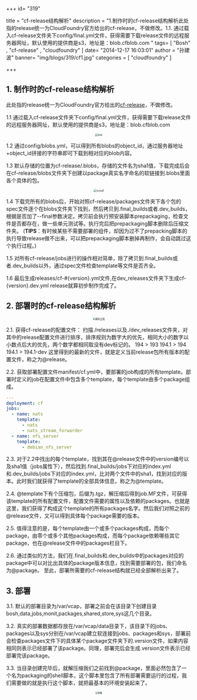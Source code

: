 +++
id= "319"

title = "cf-release结构解析"
description = "1.制作时的cf-release结构解析此处指的release统一为CloudFoundry官方给出的cf-release，不做修改。1.1. 通过载入cf-release文件夹下config/final.yml文件，获得需要下载release文件的远程服务器网址，默认使用的提供商是s3，地址是：blob.cfblob.com "
tags= [ "Bosh" , "cf-release" , "cloudfoundry" ]
date= "2014-12-17 16:03:01"
author = "孙建波"
banner= "img/blogs/319/cf1.jpg"
categories = [ "cloudfoundry" ]

+++



1\. 制作时的cf-release结构解析
----------------------

此处指的release统一为CloudFoundry官方给出的[cf-release](https://github.com/cloudfoundry/cf-release)，不做修改。 

1.1 通过载入cf-release文件夹下config/final.yml文件，获得需要下载release文件的远程服务器网址，默认使用的提供商是s3，地址是：blob.cfblob.com 

<center>
<img src="https://res.cloudinary.com/rachel725/image/upload/v1605616363/sel/cf1_pmdlgm.jpg" alt="link" style="zoom:50%;" />
</center>



1.2 通过config/blobs.yml，可以得到所有blobs的object\_id，通过服务器地址+object\_id拼接的字符串即可下载到相对应的blob内容。 

1.3 默认存储的位置为cf-release/.blobs，存储的文件名为sha1值，下载完成后会在cf-release/blobs文件夹下创建以package真实名字命名的软链接到.blobs里面各个具体的包。  

<center>
<img src="https://res.cloudinary.com/rachel725/image/upload/v1605616363/sel/cf2_xcc1uv.jpg" alt="install" style="zoom:50%;" />
</center>



1.4 下载完所有的blobs后，开始对照cf-release/packages文件夹下各个包的spec文件逐个在blobs文件夹下找到，然后拷贝到.final\_builds或者.dev\_builds，根据是否加了--final参数决定。拷贝前会执行预安装脚本prepackaging，检查文件是否都存在，做一些单元测试等。执行完后把prepackaging脚本删除后压缩文件夹。 (**TIPS**：有时候某些不需要部署的组件，却因为过不了prepacking脚本的执行导致release做不出来，可以把prepackaging脚本删掉再制作，会自动跳过这个执行过程。) 

1.5 对所有cf-release/jobs进行的操作相对简单，除了拷贝到.final\_builds或者.dev\_builds以外，通过spec文件检查template等文件是否齐全。

1.6 最后生成releases/cf-#{version}.yml文件,在dev\_releases文件夹下生成cf-{version}.dev.yml release就算初步制作完成了。

2\. 部署时的cf-release结构解析
----------------------
<center>
<img src="https://res.cloudinary.com/rachel725/image/upload/v1605616366/sel/cf3_mdkfp5.jpg" alt="解析过程" style="zoom:45%;" />
</center>



2.1. 获得cf-release的配置文件： 扫描./releases以及./dev\_releases文件夹，对其中的release配置文件进行排序，排序规则为数字大的优先，相同大小的数字以小数点后大的优先，两个数字都相同取没有dev标记的。 194 > 193 194.1 > 194 194.1 > 194.1-dev 这里得到的最新的文件，就是定义当前release包所有版本的配置文件，称之为@release。 

2.2. 获取部署配置文件manifest/cf.yml中，要部署的job构成的所有template。部署时定义的job在配置文件中包含多个template，每个template由多个package组成。

```yaml
---
deployment: cf
jobs:
  - name: nats
    template:
      - nats
      - nats_stream_forwarder
  - name: nfs_server
    template:
      - debian_nfs_server
```


2.3. 对于2.2中找出的每个template，找到其在@release文件中的version编号以及sha1值（jobs属性下），然后找到.final\_builds/jobs下对应的index.yml和.dev\_builds/jobs下对应的index.yml，比对两个文件中的sha1，找到对应的版本。此时我们就获得了template的全部具体信息，称之为@template。 

2.4. @template下有个压缩包，后缀为.tgz，解压缩后得到job.MF文件，可获得该template的所有配置文件，配置文件需要的属性以及依赖的packages。也就是这里，我们获得了构成这个template的所有packages名字。然后我们对照之前的@release文件，又可以得到具体每个package需要的版本。 

2.5. 值得注意的是，每个template由一个或多个packages构成，而每个package，由零个或多个其他packages构成，而每个package依赖哪些其它package，也在@release文件中的packages栏目下。 

2.6. 通过类似的方法，我们在.final\_builds和.dev\_builds中的packages对应的package中可以对比出具体的package版本信息，找到需要部署的包，我们命名为@package。 至此，部署所需要的cf-release结构就已经全部解析出来了。

3\. 部署
------

3.1. 默认的部署目录为/var/vcap，部署之前会在该目录下创建目录bosh,data,jobs,monit,packages,shared,store,sys这几个目录。 

3.2. 真实的部署数据都存放在/var/vcap/data目录下，该目录下的jobs、packages以及sys分别在/var/vcap建立软连接到jobs、packages和sys，部署前会检查packages文件下的具体某个package文件夹下的.version文件，如果内容相同则表示已经部署了该package。同理，部署完后会生成.version文件表示已经部署完该package。 

3.3. 当目录创建完毕后，就解压缩我们之前找到@package，里面必然包含了一个名为packaging的shell脚本，这个脚本里包含了所有部署需要运行的过程，我们需要做的就是执行这个脚本，就把最基本的环境安装起来了。 

<center>
<img src="https://res.cloudinary.com/rachel725/image/upload/v1605616365/sel/cf4_hbjpag.jpg" alt="部署" style="zoom:40%;" />
</center>

